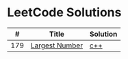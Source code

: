 LeetCode Solutions
===

| #   | Title           | Solution  | 
| ----|-------------| ----- |
| 179 |[Largest Number](https://oj.leetcode.com/problems/largest-number/)| [c++](./codes/Largest_Number.cpp) |
